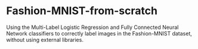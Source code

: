 # Fashion-MNIST-from-scratch
Using the Multi-Label Logistic Regression and Fully Connected Neural Network classifiers to correctly label images in the Fashion-MNIST dataset, without using external libraries. 
